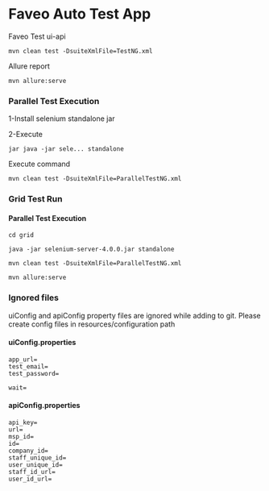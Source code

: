 # Faveo Auto Test App
Faveo Test ui-api
```
mvn clean test -DsuiteXmlFile=TestNG.xml
```

Allure report <br>
```
mvn allure:serve
```

### Parallel Test Execution
1-Install selenium standalone jar <br>

2-Execute 
```
jar java -jar sele... standalone
```
Execute command
```
mvn clean test -DsuiteXmlFile=ParallelTestNG.xml
```

### Grid Test Run
#### Parallel Test Execution

```
cd grid
```
```
java -jar selenium-server-4.0.0.jar standalone
```
```
mvn clean test -DsuiteXmlFile=ParallelTestNG.xml
```
```
mvn allure:serve
```
### Ignored files
uiConfig and apiConfig property files are ignored while adding to git. Please create config files in resources/configuration path
#### uiConfig.properties 
```
app_url=
test_email=
test_password=

wait=
```
#### apiConfig.properties
```
api_key=
url=
msp_id=
id=
company_id=
staff_unique_id=
user_unique_id=
staff_id_url=
user_id_url=
```

